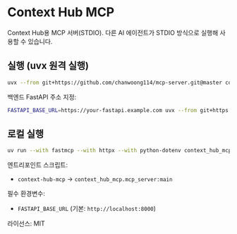 # Context Hub MCP

Context Hub용 MCP 서버(STDIO). 다른 AI 에이전트가 STDIO 방식으로 실행해 사용할 수 있습니다.

## 실행 (uvx 원격 실행)

```bash
uvx --from git+https://github.com/chanwoong114/mcp-server.git@master context-hub-mcp
```

백엔드 FastAPI 주소 지정:

```bash
FASTAPI_BASE_URL=https://your-fastapi.example.com uvx --from git+https://github.com/chanwoong114/mcp-server.git@master context-hub-mcp
```

## 로컬 실행

```bash
uv run --with fastmcp --with httpx --with python-dotenv context_hub_mcp/mcp_server.py
```

엔트리포인트 스크립트:
- `context-hub-mcp` → `context_hub_mcp.mcp_server:main`

필수 환경변수:
- `FASTAPI_BASE_URL` (기본: `http://localhost:8000`)

라이선스: MIT
